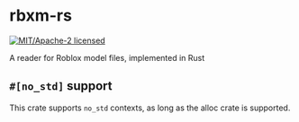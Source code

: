 # rbxm-rs

[![MIT/Apache-2 licensed](https://img.shields.io/crates/l/nanowrimo.svg)](./LICENSE-APACHE)

A reader for Roblox model files, implemented in Rust

## `#[no_std]` support

This crate supports `no_std` contexts, as long as the alloc crate is supported.
